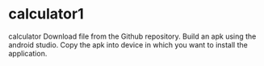 # calculator1
calculator
Download file from the Github repository.
Build an apk using the android studio.
Copy the apk into device in which you want to install the application.
